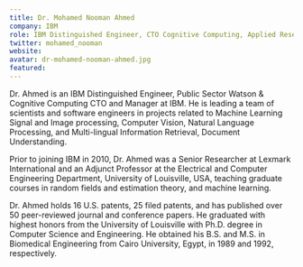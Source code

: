 ```yaml
---
title: Dr. Mohamed Nooman Ahmed
company: IBM
role: IBM Distinguished Engineer, CTO Cognitive Computing, Applied Research Manager
twitter: mohamed_nooman
website: 
avatar: dr-mohamed-nooman-ahmed.jpg
featured: 
---
```

Dr. Ahmed is an IBM Distinguished Engineer, Public Sector Watson & Cognitive Computing CTO and Manager at IBM. He is leading a team of scientists and software engineers in projects related to Machine Learning Signal and Image processing, Computer Vision, Natural Language Processing, and Multi-lingual Information Retrieval, Document Understanding. 

Prior to joining IBM in 2010, Dr. Ahmed was a Senior Researcher at Lexmark International and an Adjunct Professor at the Electrical and Computer Engineering Department, University of Louisville, USA, teaching graduate courses in random fields and estimation theory, and machine learning. 

Dr. Ahmed holds 16 U.S. patents, 25 filed patents, and has published over 50 peer-reviewed journal and conference papers. He graduated with highest honors from the University of Louisville with Ph.D. degree in Computer Science and Engineering. He obtained his B.S. and M.S. in Biomedical Engineering from Cairo University, Egypt, in 1989 and 1992, respectively.
